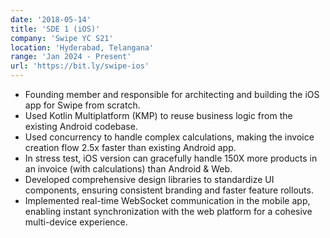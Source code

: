 ```yaml
---
date: '2018-05-14'
title: 'SDE 1 (iOS)'
company: 'Swipe YC S21'
location: 'Hyderabad, Telangana'
range: 'Jan 2024 - Present'
url: 'https://bit.ly/swipe-ios'
---
```


- Founding member and responsible for architecting and building the iOS app for Swipe from scratch.
- Used Kotlin Multiplatform (KMP) to reuse business logic from the existing Android codebase.
- Used concurrency to handle complex calculations, making the invoice creation flow 2.5x faster than existing Android app.
- In stress test, iOS version can gracefully handle 150X more products in an invoice (with calculations) than Android & Web.
- Developed comprehensive design libraries to standardize UI components, ensuring consistent branding and faster feature rollouts.
- Implemented real-time WebSocket communication in the mobile app, enabling instant synchronization with the web platform for a cohesive multi-device experience.
